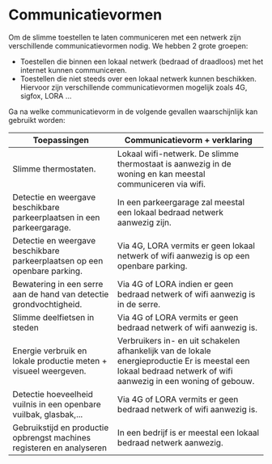 # Communicatievormen

Om de slimme toestellen te laten communiceren met een netwerk zijn verschillende communicatievormen nodig. We hebben 2 grote groepen:
* Toestellen die binnen een lokaal netwerk (bedraad of draadloos) met het internet kunnen communiceren.
* Toestellen die niet steeds over een lokaal netwerk kunnen beschikken. Hiervoor zijn verschillende communicatievormen mogelijk zoals 4G, sigfox, LORA … 

Ga na welke communicatievorm in de volgende gevallen waarschijnlijk kan gebruikt worden:

| Toepassingen | Communicatievorm + verklaring |
| --- | --- |
| Slimme thermostaten.	| Lokaal wifi-netwerk. De slimme thermostaat is aanwezig in de woning en kan meestal communiceren via wifi. |
| Detectie en weergave beschikbare parkeerplaatsen in een parkeergarage.	| In een parkeergarage zal meestal een lokaal bedraad netwerk aanwezig zijn. |
| Detectie en weergave beschikbare parkeerplaatsen op een openbare parking.	| Via 4G, LORA vermits er geen lokaal netwerk of wifi aanwezig is op een openbare parking. |
| Bewatering in een serre aan de hand van detectie grondvochtigheid.	| Via 4G of LORA indien er geen bedraad netwerk of wifi aanwezig is in de serre. |
| Slimme deelfietsen in steden	| Via 4G of LORA vermits er geen bedraad netwerk of wifi aanwezig is. |
| Energie verbruik en lokale productie meten + visueel weergeven. | Verbruikers in- en uit schakelen afhankelijk van de lokale energieproductie	Er is meestal een lokaal bedraad netwerk of wifi aanwezig in een woning of gebouw. |
| Detectie hoeveelheid vuilnis in een openbare vuilbak, glasbak,...	| Via 4G of LORA vermits er geen bedraad netwerk of wifi aanwezig is. |
| Gebruikstijd en productie opbrengst machines registeren en analyseren	| In een bedrijf is er meestal een lokaal bedraad netwerk aanwezig. |
